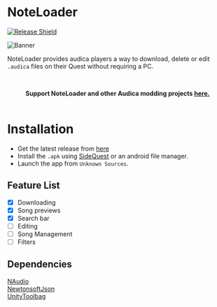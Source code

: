 # NoteLoader

[![Release Shield](https://img.shields.io/badge/Current%20Release-Pre--Alpha-green)](https://github.com/octoberU/NoteLoader/releases)

![Banner](https://github.com/octoberU/NoteLoader/raw/main/.github/Banner.png "Banner")

NoteLoader provides audica players a way to download, delete or edit `.audica` files on their Quest without requiring a PC.  

<br>

<p align="center">
<b>Support NoteLoader and other Audica modding projects <a href="https://ko-fi.com/october_">here.</a></b><br>

<br>

# Installation
* Get the latest release from [here](https://github.com/octoberU/NoteLoader/releases)
* Install the `.apk` using [SideQuest](https://sidequestvr.com/) or an android file manager.
* Launch the app from `Unknown Sources`.



## Feature List

- [x] Downloading
- [x] Song previews
- [x] Search bar
- [ ] Editing
- [ ] Song Management
- [ ] Filters

## Dependencies
[NAudio](https://www.nuget.org/packages/NAudio/)  
[NewtonsoftJson](https://www.nuget.org/packages/Newtonsoft.Json/)  
[UnityToolbag](https://github.com/nickgravelyn/UnityToolbag)